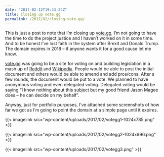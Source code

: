 ```yaml
---
date: "2017-02-12T19:33:24Z"
title: Closing up vote.gg
permalink: /2017/02/closing-vote-gg/
---
```

This is just a post to note that I&#8217;m closing up [vote.gg](http://vote.gg), I&#8217;m not going to have the time to do the project justice and I haven&#8217;t worked on it in some time. And to be honest I&#8217;ve lost faith in the system after Brexit and Donald Trump. The domain expires in 2018 &#8211; if anyone wants it for a good cause let me know. 

[vote.gg](http://vote.gg) was going to be a site for voting on and building legislation in a mash up of [Reddit](https://www.reddit.com/) and [Wikipedia](https://en.wikipedia.org). People would be able to post the initial document and others would be able to amend and add pros/cons. After a few rounds, the document would be put to a vote. We planned to have anonymous voting and even delegated voting. Delegated voting would be saying &#8220;I know nothing about this subject but my good friend Jason Magee does &#8211; he can decide on my behalf&#8221;.

Anyway, just for portfolio purposes, I&#8217;ve attached some screenshots of how far we got as I&#8217;m going to point the domain at a simple page until it expires.

{{< imagelink src="wp-content/uploads/2017/02/votegg1-1024x785.png" >}}

{{< imagelink src="wp-content/uploads/2017/02/votegg2-1024x996.png" >}}

{{< imagelink src="wp-content/uploads/2017/02/votegg3.png" >}}
